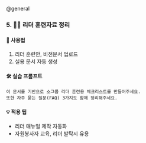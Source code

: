 @general
### 5. 🧑‍🏫 리더 훈련자료 정리

#### 🔹 사용법

1. 리더 훈련안, 비전문서 업로드
2. 실용 문서 자동 생성

#### 🛠 실습 프롬프트

```text
이 문서를 기반으로 소그룹 리더 훈련용 체크리스트를 만들어주세요.
또한 자주 묻는 질문(FAQ) 3가지도 함께 정리해주세요.
```

#### 💡 적용 팁

- 리더 매뉴얼 제작 자동화
- 자원봉사자 교육, 리더 발탁시 유용
